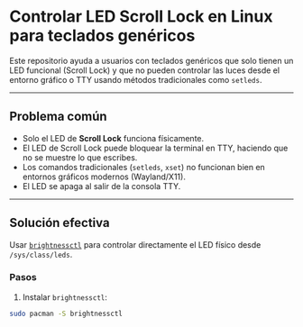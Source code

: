 # Controlar LED Scroll Lock en Linux para teclados genéricos

Este repositorio ayuda a usuarios con teclados genéricos que solo tienen un LED funcional (Scroll Lock) y que no pueden controlar las luces desde el entorno gráfico o TTY usando métodos tradicionales como `setleds`.

---

## Problema común

- Solo el LED de **Scroll Lock** funciona físicamente.
- El LED de Scroll Lock puede bloquear la terminal en TTY, haciendo que no se muestre lo que escribes.
- Los comandos tradicionales (`setleds`, `xset`) no funcionan bien en entornos gráficos modernos (Wayland/X11).
- El LED se apaga al salir de la consola TTY.

---

## Solución efectiva

Usar [`brightnessctl`](https://github.com/Hummer12007/brightnessctl) para controlar directamente el LED físico desde `/sys/class/leds`.

### Pasos

1. Instalar `brightnessctl`:

```bash
sudo pacman -S brightnessctl
